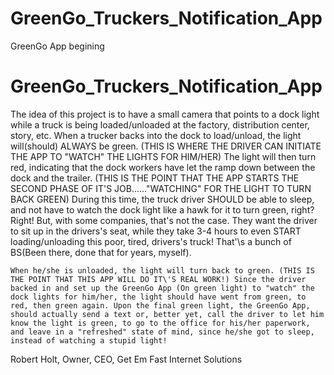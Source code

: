 # GreenGo_Truckers_Notification_App
GreenGo App begining

#  GreenGo_Truckers_Notification_App
The idea of this project is to have a small camera that points to a dock light while a truck is being loaded/unloaded at the factory, distribution center, story, etc. 
    When a trucker backs into the dock to load/unload, the light will(should) ALWAYS be green. (THIS IS WHERE THE DRIVER CAN INITIATE THE APP TO "WATCH" THE LIGHTS FOR HIM/HER) The light will then turn red, indicating that the dock workers have let the ramp down between the dock and the trailer. (THIS IS THE POINT THAT THE APP STARTS THE SECOND PHASE OF IT\'S JOB......"WATCHING" FOR THE LIGHT TO TURN BACK GREEN)
    During this time, the truck driver SHOULD be able to sleep, and not have to watch the dock light like a hawk for it to turn green, right? Right! But, with some companies, that's not the case. They want the driver to sit up in the drivers\'s seat, while they take 3-4 hours to even START loading/unloading this poor, tired, drivers\'s truck! That'\s a bunch of BS(Been there, done that for years, myself). 

    When he/she is unloaded, the light will turn back to green. (THIS IS THE POINT THAT THIS APP WILL DO IT\'S REAL WORK!) Since the driver backed in and set up the GreenGo App (On green light) to "watch" the dock lights for him/her, the light should have went from green, to red, then green again. Upon the final green light, the GreenGo App, should actually send a text or, better yet, call the driver to let him know the light is green, to go to the office for his/her paperwork, and leave in a "refreshed" state of mind, since he/she got to sleep, instead of watching a stupid light!


Robert Holt,
Owner, CEO,
Get Em Fast Internet Solutions
